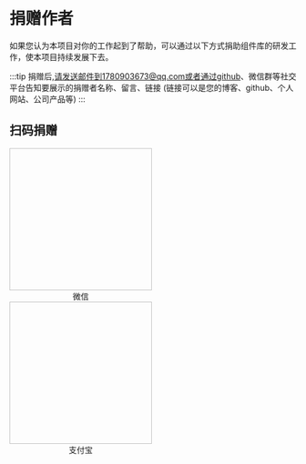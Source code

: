 # 捐赠作者

如果您认为本项目对你的工作起到了帮助，可以通过以下方式捐助组件库的研发工作，使本项目持续发展下去。

:::tip
捐赠后,请发送邮件到1780903673@qq.com或者通过github、微信群等社交平台告知要展示的捐赠者名称、留言、链接 (链接可以是您的博客、github、个人网站、公司产品等)
:::

## 扫码捐赠


<div style="display: inline-block; margin-right: 120px;">
  <img style="width: 250px; height: 250px;" :src="WxQrcode" />
  <div style="text-align: center;">微信</div>
</div>

<div style="display: inline-block;">
  <img style="width: 250px; height: 250px;" :src="AlipayQrcode" />
  <div style="text-align: center;">支付宝</div>
</div>

<script>
import WxQrcode from '/weixinQrcode.jpg'
import AlipayQrcode from '/alipayQrcode.jpg'

export default {
  data () {
    return {
      WxQrcode,
      AlipayQrcode
    }
  }
}
</script>